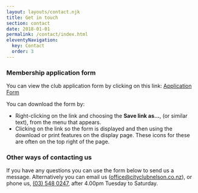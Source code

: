 ```yaml
---
layout: layouts/contact.njk
title: Get in touch
section: contact
date: 2018-01-01
permalink: /contact/index.html
eleventyNavigation:
  key: Contact
  order: 3
---
```


### Membership application form

You can view the club application form by clicking on this link: [Application Form](/static/assets/Application-for-Membership-Template1.pdf)

You can download the form by:
+ Right-clicking on the link and choosing the <strong>Save link as...</strong>, (or similar text), from the menu that appears.
+ Clicking on the link so the form is displayed and then using the download or print features on the display page. These icons for these are often on the top right of the page.

### Other ways of contacting us

If you have any questions you can use the form below to send us a message. Alternatively you can email us ([office@cityclubnelson.co.nz](mailto:office@cityclubnelson.co.nz)), or phone us, [(03) 548 0247](tel:035480247), after 4.00pm Tuesday to Saturday.